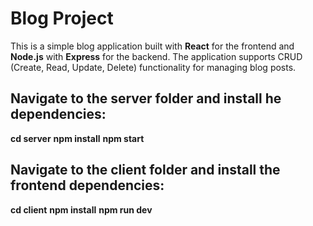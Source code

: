 # Blog Project

This is a simple blog application built with **React** for the frontend and **Node.js** with **Express** for the backend. The application supports CRUD (Create, Read, Update, Delete) functionality for managing blog posts.

## Navigate to the server folder and install he dependencies:
**cd server**
**npm install**
**npm start**

## Navigate to the client folder and install the frontend dependencies:

**cd client**
**npm install**
**npm run dev**
